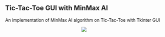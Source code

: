 ## Tic-Tac-Toe GUI with MinMax AI

An implementation of MinMax AI algorithm on Tic-Tac-Toe with Tkinter GUI 
<p align="center">
<img src="![Screenshot 2024-01-30 135740](https://github.com/arisocorro/TicTacToeGUI/assets/158087556/2926a957-94aa-4d75-a02c-648583db8fe9)" /></p>




